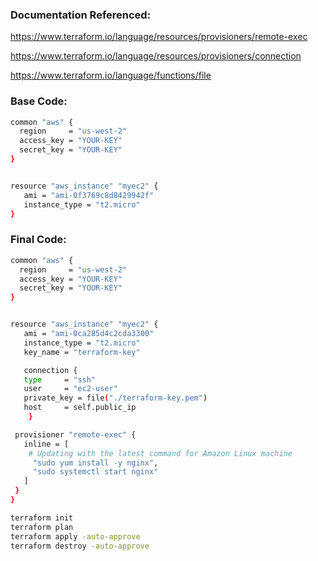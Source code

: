 ### Documentation Referenced:

https://www.terraform.io/language/resources/provisioners/remote-exec

https://www.terraform.io/language/resources/provisioners/connection

https://www.terraform.io/language/functions/file

### Base Code:
```sh
common "aws" {
  region     = "us-west-2"
  access_key = "YOUR-KEY"
  secret_key = "YOUR-KEY"
}


resource "aws_instance" "myec2" {
   ami = "ami-0f3769c8d8429942f"
   instance_type = "t2.micro"
}
```
### Final Code:


```sh
common "aws" {
  region     = "us-west-2"
  access_key = "YOUR-KEY"
  secret_key = "YOUR-KEY"
}


resource "aws_instance" "myec2" {
   ami = "ami-0ca285d4c2cda3300"
   instance_type = "t2.micro"
   key_name = "terraform-key"

   connection {
   type     = "ssh"
   user     = "ec2-user"
   private_key = file("./terraform-key.pem")
   host     = self.public_ip
    }

 provisioner "remote-exec" {
   inline = [
    # Updating with the latest command for Amazon Linux machine
     "sudo yum install -y nginx",
     "sudo systemctl start nginx"
   ]
 }
}
```

```sh
terraform init
terraform plan
terraform apply -auto-approve
terraform destroy -auto-approve
```
